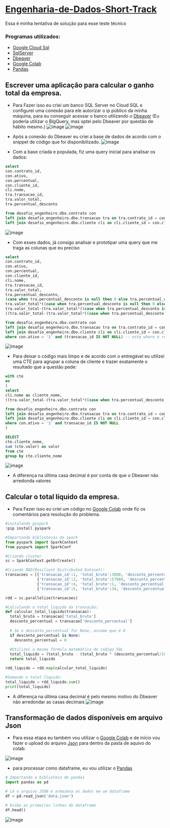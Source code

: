 # [Engenharia-de-Dados-Short-Track](https://github.com/AhirtonLopes/teste_eng_dados#teste---engenharia-de-dados-short-track)
Essa é minha tentativa de solução para esse teste técnico

### Programas utilizados:
* [Google Cloud Sql](https://cloud.google.com/sql?hl=pt-br)
* [SqlServer](https://www.microsoft.com/pt-br/sql-server)
* [Dbeaver](https://dbeaver.io/download/)
* [Google Colab](https://colab.research.google.com)
* [Pandas](https://pandas.pydata.org)

## Escrever uma aplicação para calcular o ganho total da empresa.
* Para Fazer isso eu criei um banco SQL Server no Cloud SQL e configurei uma conexão para ele autorizar o ip público da minha máquina, para eu conseguir acessar o banco utilizando o [Dbeaver](https://dbeaver.io/download/) (Eu poderia utilizar o BigQuery, mas optei pelo Dbeaver por questão de hábito mesmo.)
![image](https://user-images.githubusercontent.com/63296032/210666015-1137f48a-8002-482e-94a2-f0dce82c60e6.png)
![image](https://user-images.githubusercontent.com/63296032/210667663-b09e2865-fcf6-48fb-9e57-2f49a121dfc4.png)

* Após a conexão do Dbeaver eu criei a base de dados de acordo com o snippet de código que foi disponibilizado.
![image](https://user-images.githubusercontent.com/63296032/210668123-a10915c6-4082-4194-8080-17bebb8639c5.png)
* Com a base criada e populada, fiz uma query inicial para analisar os dados: 
```sql
select
con.contrato_id,
con.ativo,
con.percentual,
con.cliente_id,
cli.nome,
tra.transacao_id,
tra.valor_total,
tra.percentual_desconto

from desafio_engenheiro.dbo.contrato con
left join desafio_engenheiro.dbo.transacao tra on tra.contrato_id = con.contrato_id
left join desafio_engenheiro.dbo.cliente cli on cli.cliente_id = con.cliente_id
```
![image](https://user-images.githubusercontent.com/63296032/210669136-561d13a9-8b55-4211-a56d-20b44454067d.png)
* Com esses dados, já consigo analisar e prototipar uma query que me traga as colunas que eu preciso 
```sql
select
con.contrato_id,
con.ativo,
con.percentual,
con.cliente_id,
cli.nome,
tra.transacao_id,
tra.valor_total,
tra.percentual_desconto,
(case when tra.percentual_desconto is null then 0 else tra.percentual_desconto end) as percentual_de_desconto, -- criei essa coluna para facilitar o cálculo e fazer o tratamento do valor nulo que havia nessa coluna.
tra.valor_total*((case when tra.percentual_desconto is null then 0 else tra.percentual_desconto end)/100) as valor_descontado, -- para descobrir o valor descontado precisei utilizar uma fórmula matemática (valor total * (percentual_de_desconto/100))
tra.valor_total-(tra.valor_total*((case when tra.percentual_desconto is null then 0 else tra.percentual_desconto end)/100)) as valor_final, -- com o resultado acima, consigo saber o valor final subtraindo o valor total do valor descontado
((tra.valor_total-(tra.valor_total*((case when tra.percentual_desconto is null then 0 else tra.percentual_desconto end)/100)))*con.percentual)/100 as ganho -- assim, consigo calcular o ganho por cliente com outra fórmula ((valor_final * percentual))/100

from desafio_engenheiro.dbo.contrato con
left join desafio_engenheiro.dbo.transacao tra on tra.contrato_id = con.contrato_id
left join desafio_engenheiro.dbo.cliente cli on cli.cliente_id = con.cliente_id
where con.ativo = '1' and (transacao_id IS NOT NULL) -- este where é responsável por me trazer somente os contratos que estão ativos e não são valores nulos
```
![image](https://user-images.githubusercontent.com/63296032/210670377-48185ec4-ae85-41f9-aef3-683f0ad6b417.png)
* Para deixar o código mais limpo e de acordo com o entregável eu utilizei uma CTE para agrupar a coluna de cliente e trazer exatamente o resultado que a questão pede:
```sql
with cte
as
(
select
cli.nome as cliente_nome,
((tra.valor_total-(tra.valor_total*((case when tra.percentual_desconto is null then 0 else tra.percentual_desconto end)/100)))*con.percentual)/100 as valor -- aqui todas as fórmulas do código anterior estão agrupadas em uma única linha

from desafio_engenheiro.dbo.contrato con
left join desafio_engenheiro.dbo.transacao tra on tra.contrato_id = con.contrato_id
left join desafio_engenheiro.dbo.cliente cli on cli.cliente_id = con.cliente_id
where con.ativo = '1' and transacao_id IS NOT NULL
)

SELECT
cte.cliente_nome,
sum (cte.valor) as valor
from cte
group by cte.cliente_nome

```
![image](https://user-images.githubusercontent.com/63296032/210670736-67f272b5-5a91-4943-a80d-d7266634445a.png)

* A diferença na última casa decimal é por conta de que o Dbeaver não arredonda valores

## Calcular o total líquido da empresa.
* Para Fazer isso eu criei um código no [Google Colab](https://colab.research.google.com/drive/1i2zi_jtIXPADtKcLxaJ7xQeLVmiSI6It#scrollTo=zQPfF_dLZDKN&uniqifier=1) onde fiz os comentários para resolução do problema.
```python
#instalando pyspark
!pip install pyspark

#Importando bibliotecas do spark
from pyspark import SparkContext
from pyspark import SparkConf

#Criando cluster
sc = SparkContext.getOrCreate()

#Criando RDD(Resilient Distributed Dataset): 
transacoes = [{'transacao_id':1, 'total_bruto':3000, 'desconto_percentual':6.99},
              {'transacao_id':2, 'total_bruto':57989, 'desconto_percentual':1.45},
              {'transacao_id':4, 'total_bruto':1, 'desconto_percentual':None},
              {'transacao_id':5, 'total_bruto':34, 'desconto_percentual':0.0}]

rdd = sc.parallelize(transacoes)

#Calculando o total líquido da transação:
def calcular_total_liquido(transacao):
  total_bruto = transacao['total_bruto']
  desconto_percentual = transacao['desconto_percentual']
  
  # Se o desconto_percentual for None, assume que é 0
  if desconto_percentual is None:
    desconto_percentual = 0
  
  #Utilizei a mesma fórmula matemática do código SQL
  total_liquido = (total_bruto - (total_bruto * (desconto_percentual/100)))*100 
  return total_liquido

rdd_liquido = rdd.map(calcular_total_liquido)

#Somando o total líquido:
total_liquido = rdd_liquido.sum()
print(total_liquido)
```
* A diferença na última casa decimal é pelo mesmo motivo do Dbeaver não arredondar as casas decimais
![image](https://user-images.githubusercontent.com/63296032/210816486-5abb8ea6-2e36-4d0a-9048-65200b0857f5.png)

## Transformação de dados disponíveis em arquivo Json
* Para essa etapa eu também vou utilizar o [Google Colab](https://colab.research.google.com/drive/125i94Mtu_iVxBbxfIcKcj50_kvMQYjd9) e de início vou fazer o upload do arquivo [Json](https://drive.google.com/file/d/1IDCjpDZh5St97jw4K_bAewJ8hf-rax9C/view?usp=sharing) para dentro da pasta de aquivo do colab:

![image](https://user-images.githubusercontent.com/63296032/210842949-2e9b9848-3aa6-416a-8556-8f03d394b7c6.png)
* para processar como dataframe, eu vou utilizar o [Pandas](https://pandas.pydata.org)
```python
# Importando a biblioteca do pandas
import pandas as pd

# Lê o arquivo JSON e armazena os dados em um dataframe
df = pd.read_json('data.json')

# Exibe as primeiras linhas do dataframe
df.head()
```
![image](https://user-images.githubusercontent.com/63296032/210843873-e8856ee0-bc3a-4bf3-aab5-d51e8f5aae11.png)

 

